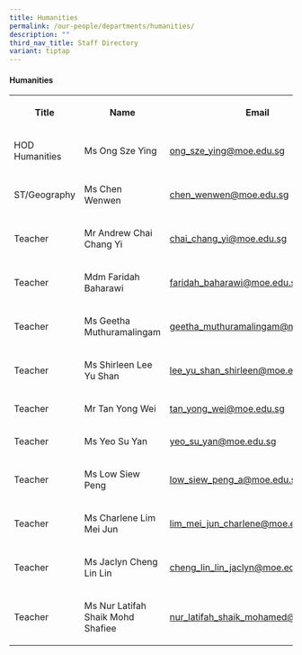 ```yaml
---
title: Humanities
permalink: /our-people/departments/humanities/
description: ""
third_nav_title: Staff Directory
variant: tiptap
---
```

<h4>Humanities</h4>
<table style="minWidth: 75px">
<colgroup>
<col>
<col>
<col>
</colgroup>
<tbody>
<tr>
<th rowspan="1" colspan="1">
<p>Title</p>
</th>
<th rowspan="1" colspan="1">
<p>Name</p>
</th>
<th rowspan="1" colspan="1">
<p>Email</p>
</th>
</tr>
<tr>
<td rowspan="1" colspan="1">
<p>HOD Humanities</p>
</td>
<td rowspan="1" colspan="1">
<p>Ms Ong Sze Ying</p>
</td>
<td rowspan="1" colspan="1">
<p><a href="mailto:ong_sze_ying@moe.edu.sg" rel="noopener noreferrer nofollow" target="_blank">ong_sze_ying@moe.edu.sg</a>
</p>
</td>
</tr>
<tr>
<td rowspan="1" colspan="1">
<p>ST/Geography</p>
</td>
<td rowspan="1" colspan="1">
<p>Ms Chen Wenwen</p>
</td>
<td rowspan="1" colspan="1">
<p><a href="mailto:chen_wenwen@moe.edu.sg" rel="noopener noreferrer nofollow" target="_blank">chen_wenwen@moe.edu.sg</a>
</p>
</td>
</tr>
<tr>
<td rowspan="1" colspan="1">
<p>Teacher</p>
</td>
<td rowspan="1" colspan="1">
<p>Mr Andrew Chai Chang Yi</p>
</td>
<td rowspan="1" colspan="1">
<p><a href="mailto:chai_chang_yi@moe.edu.sg" rel="noopener noreferrer nofollow" target="_blank">chai_chang_yi@moe.edu.sg</a>
</p>
</td>
</tr>
<tr>
<td rowspan="1" colspan="1">
<p>Teacher</p>
</td>
<td rowspan="1" colspan="1">
<p>Mdm Faridah Baharawi</p>
</td>
<td rowspan="1" colspan="1">
<p><a href="mailto:faridah_baharawi@moe.edu.sg" rel="noopener noreferrer nofollow" target="_blank">faridah_baharawi@moe.edu.sg</a>
</p>
</td>
</tr>
<tr>
<td rowspan="1" colspan="1">
<p>Teacher</p>
</td>
<td rowspan="1" colspan="1">
<p>Ms Geetha Muthuramalingam</p>
</td>
<td rowspan="1" colspan="1">
<p><a href="mailto:geetha_muthuramalingam@moe.edu.sg" rel="noopener noreferrer nofollow" target="_blank">geetha_muthuramalingam@moe.edu.sg</a>
</p>
</td>
</tr>
<tr>
<td rowspan="1" colspan="1">
<p>Teacher</p>
</td>
<td rowspan="1" colspan="1">
<p>Ms Shirleen Lee Yu Shan</p>
</td>
<td rowspan="1" colspan="1">
<p><a href="mailto:lee_yu_shan_shirleen@moe.edu.sg" rel="noopener noreferrer nofollow" target="_blank">lee_yu_shan_shirleen@moe.edu.sg</a>
</p>
</td>
</tr>
<tr>
<td rowspan="1" colspan="1">
<p>Teacher</p>
</td>
<td rowspan="1" colspan="1">
<p>Mr Tan Yong Wei</p>
</td>
<td rowspan="1" colspan="1">
<p><a href="mailto:tan_yong_wei@moe.edu.sg" rel="noopener noreferrer nofollow" target="_blank">tan_yong_wei@moe.edu.sg</a>
</p>
</td>
</tr>
<tr>
<td rowspan="1" colspan="1">
<p>Teacher</p>
</td>
<td rowspan="1" colspan="1">
<p>Ms Yeo Su Yan</p>
</td>
<td rowspan="1" colspan="1">
<p><a href="mailto:yeo_su_yan@moe.edu.sg" rel="noopener noreferrer nofollow" target="_blank">yeo_su_yan@moe.edu.sg</a>
</p>
</td>
</tr>
<tr>
<td rowspan="1" colspan="1">
<p>Teacher</p>
</td>
<td rowspan="1" colspan="1">
<p>Ms Low Siew Peng</p>
</td>
<td rowspan="1" colspan="1">
<p><a href="mailto:low_siew_peng_a@moe.edu.sg" rel="noopener noreferrer nofollow" target="_blank">low_siew_peng_a@moe.edu.sg</a>
</p>
</td>
</tr>
<tr>
<td rowspan="1" colspan="1">
<p>Teacher</p>
</td>
<td rowspan="1" colspan="1">
<p>Ms Charlene Lim Mei Jun</p>
</td>
<td rowspan="1" colspan="1">
<p><a href="mailto:lim_mei_jun_charlene@moe.edu.sg" rel="noopener noreferrer nofollow" target="_blank">lim_mei_jun_charlene@moe.edu.sg</a>
</p>
</td>
</tr>
<tr>
<td rowspan="1" colspan="1">
<p>Teacher</p>
</td>
<td rowspan="1" colspan="1">
<p>Ms Jaclyn Cheng Lin Lin</p>
</td>
<td rowspan="1" colspan="1">
<p><a href="mailto:cheng_lin_lin_jaclyn@moe.edu.sg" rel="noopener noreferrer nofollow" target="_blank">cheng_lin_lin_jaclyn@moe.edu.sg</a>
</p>
</td>
</tr>
<tr>
<td rowspan="1" colspan="1">
<p>Teacher</p>
</td>
<td rowspan="1" colspan="1">
<p>Ms Nur Latifah Shaik Mohd Shafiee</p>
</td>
<td rowspan="1" colspan="1">
<p><a href="mailto:nur_latifah_shaik_mohamed@moe.edu.sg" rel="noopener noreferrer nofollow" target="_blank">nur_latifah_shaik_mohamed@moe.edu.sg</a>
</p>
</td>
</tr>
</tbody>
</table>
<p></p>